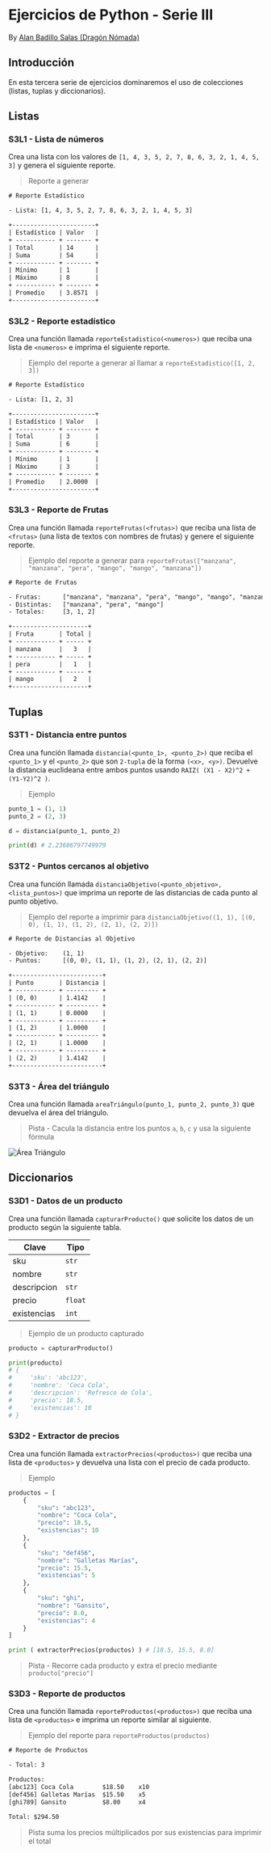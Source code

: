 # Ejercicios de Python - Serie III

By [Alan Badillo Salas (Dragón Nómada)](dragonnomada.medium.com)

## Introducción

En esta tercera serie de ejercicios dominaremos el uso de colecciones (listas, tuplas y diccionarios).

## Listas

### S3L1 - Lista de números

Crea una lista con los valores de `[1, 4, 3, 5, 2, 7, 8, 6, 3, 2, 1, 4, 5, 3]` y genera el siguiente reporte.

> Reporte a generar

```txt
# Reporte Estadístico

- Lista: [1, 4, 3, 5, 2, 7, 8, 6, 3, 2, 1, 4, 5, 3]

+-----------------------+
| Estadístico | Valor   |
+ ----------- + ------- +
| Total       | 14      |
| Suma        | 54      |
+ ----------- + ------- +
| Mínimo      | 1       |
| Máximo      | 8       |
+ ----------- + ------- +
| Promedio    | 3.8571  |
+-----------------------+
```

### S3L2 - Reporte estadístico

Crea una función llamada `reporteEstadistico(<numeros>)` que reciba una lista de `<numeros>` e imprima el siguiente reporte.

> Ejemplo del reporte a generar al llamar a `reporteEstadistico([1, 2, 3])`

```txt
# Reporte Estadístico

- Lista: [1, 2, 3]

+-----------------------+
| Estadístico | Valor   |
+ ----------- + ------- +
| Total       | 3       |
| Suma        | 6       |
+ ----------- + ------- +
| Mínimo      | 1       |
| Máximo      | 3       |
+ ----------- + ------- +
| Promedio    | 2.0000  |
+-----------------------+
```

### S3L3 - Reporte de Frutas

Crea una función llamada `reporteFrutas(<frutas>)` que reciba una lista de `<frutas>` (una lista de textos con nombres de frutas) y genere el siguiente reporte.

> Ejemplo del reporte a generar para `reporteFrutas(["manzana", "manzana", "pera", "mango", "mango", "manzana"])`

```txt
# Reporte de Frutas

- Frutas:      ["manzana", "manzana", "pera", "mango", "mango", "manzana"]
- Distintas:   ["manzana", "pera", "mango"]
- Totales:     [3, 1, 2]

+---------------------+
| Fruta       | Total |
+ ----------- + ----- +
| manzana     |   3   |
+ ----------- + ----- +
| pera        |   1   |
+ ----------- + ----- +
| mango       |   2   |
+---------------------+
```

## Tuplas

### S3T1 - Distancia entre puntos

Crea una función llamada `distancia(<punto_1>, <punto_2>)` que reciba el `<punto_1>` y el `<punto_2>` que son `2-tupla` de la forma `(<x>, <y>)`. Devuelve la distancia euclideana entre ambos puntos usando `RAIZ( (X1 - X2)^2 + (Y1-Y2)^2 )`.

> Ejemplo

```py
punto_1 = (1, 1)
punto_2 = (2, 3)

d = distancia(punto_1, punto_2)

print(d) # 2.23606797749979
```

### S3T2 - Puntos cercanos al objetivo

Crea una función llamada `distanciaObjetivo(<punto_objetivo>, <lista_puntos>)` que imprima un reporte de las distancias de cada punto al punto objetivo.

> Ejemplo del reporte a imprimir para `distanciaObjetivo((1, 1), [(0, 0), (1, 1), (1, 2), (2, 1), (2, 2)])`

```txt
# Reporte de Distancias al Objetivo

- Objetivo:    (1, 1)
- Puntos:      [(0, 0), (1, 1), (1, 2), (2, 1), (2, 2)]

+-------------------------+
| Punto       | Distancia |
+ ----------- + --------- +
| (0, 0)      | 1.4142    |
+ ----------- + --------- +
| (1, 1)      | 0.0000    |
+ ----------- + --------- +
| (1, 2)      | 1.0000    |
+ ----------- + --------- +
| (2, 1)      | 1.0000    |
+ ----------- + --------- +
| (2, 2)      | 1.4142    |
+-------------------------+
```

### S3T3 - Área del triángulo

Crea una función llamada `areaTriángulo(punto_1, punto_2, punto_3)` que devuelva el área del triángulo.

> Pista - Cacula la distancia entre los puntos `a`, `b`, `c` y usa la siguiente fórmula

![Área Triángulo](./area_triangulo.png)

## Diccionarios

### S3D1 - Datos de un producto

Crea una función llamada `capturarProducto()` que solicite los datos de un producto según la siguiente tabla.

Clave | Tipo
--- | ---
sku | `str`
nombre | `str`
descripcion | `str`
precio | `float`
existencias | `int`

> Ejemplo de un producto capturado

```py
producto = capturarProducto()

print(producto)
# {
#     'sku': 'abc123',
#     'nombre': 'Coca Cola',
#     'descripcion': 'Refresco de Cola',
#     'precio': 18.5,
#     'existencias': 10
# }
```

### S3D2 - Extractor de precios

Crea una función llamada `extractorPrecios(<productos>)` que reciba una lista de `<productos>` y devuelva una lista con el precio de cada producto.

> Ejemplo

```py
productos = [
    {
        "sku": "abc123",
        "nombre": "Coca Cola",
        "precio": 18.5,
        "existencias": 10
    },
    {
        "sku": "def456",
        "nombre": "Galletas Marías",
        "precio": 15.5,
        "existencias": 5
    },
    {
        "sku": "ghi",
        "nombre": "Gansito",
        "precio": 8.0,
        "existencias": 4
    }
]

print ( extractorPrecios(productos) ) # [18.5, 15.5, 8.0]
```

> Pista - Recorre cada producto y extra el precio mediante `producto["precio"]`

### S3D3 - Reporte de productos

Crea una función llamada `reporteProductos(<productos>)` que reciba una lista de `<productos>` e imprima un reporte similar al siguiente.

> Ejemplo del reporte para `reporteProductos(productos)`

```txt
# Reporte de Productos

- Total: 3

Productos:
[abc123] Coca Cola        $18.50    x10
[def456] Galletas Marías  $15.50    x5
[ghi789] Gansito          $8.00     x4

Total: $294.50
```

> Pista suma los precios múltiplicados por sus existencias para imprimir el total
